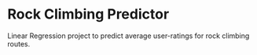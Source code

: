 # Rock Climbing Predictor
Linear Regression project to predict average user-ratings for rock climbing routes.
